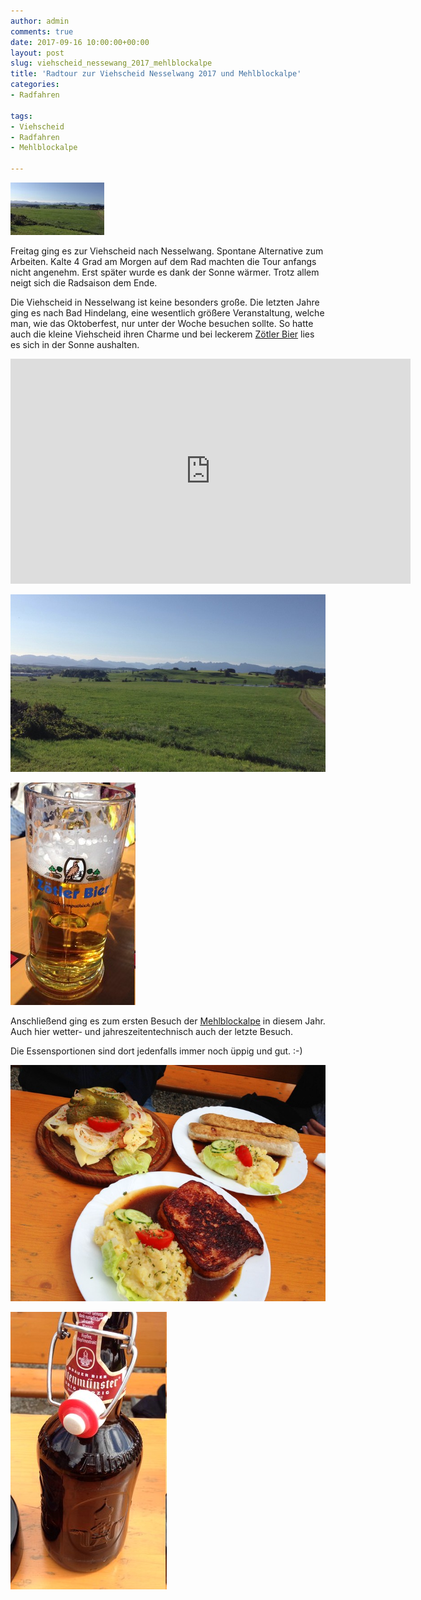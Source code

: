 ```yaml
---
author: admin
comments: true
date: 2017-09-16 10:00:00+00:00
layout: post
slug: viehscheid_nessewang_2017_mehlblockalpe
title: 'Radtour zur Viehscheid Nesselwang 2017 und Mehlblockalpe'
categories:
- Radfahren

tags:
- Viehscheid
- Radfahren
- Mehlblockalpe

---
```

<img src="/assets/uploads/2017/9/nesselwang_logo.jpg" class="imagelogo">

Freitag ging es zur Viehscheid nach Nesselwang. Spontane Alternative zum Arbeiten. Kalte 4 Grad am Morgen auf dem Rad machten die Tour anfangs nicht angenehm. Erst später wurde es dank der Sonne wärmer. Trotz allem neigt sich die Radsaison dem Ende.

<!--more-->

Die Viehscheid in Nesselwang ist keine besonders große. Die letzten Jahre ging es nach Bad Hindelang, eine wesentlich größere Veranstaltung, welche man, wie das Oktoberfest, nur unter der Woche besuchen sollte. So hatte auch die kleine Viehscheid ihren Charme und bei leckerem [Zötler Bier](https://www.zoetler.de/) lies es sich in der Sonne aushalten.

<!--more-->

<iframe width="640" height="360" src="https://www.youtube.com/embed/Fc2q_En_WmQ" frameborder="0" allowfullscreen></iframe>

![](/assets/uploads/2017/9/nesselwang1.jpg)

![](/assets/uploads/2017/9/nesselwang2.jpg)

Anschließend ging es zum ersten Besuch der [Mehlblockalpe](https://andydunkel.net/hiking/radfahren/sonstiges/2011/06/18/mehlblockalpe-im-kempter-wald-anfahrt-und-infos.html) in diesem Jahr. Auch hier wetter- und jahreszeitentechnisch auch der letzte Besuch.

Die Essensportionen sind dort jedenfalls immer noch üppig und gut. :-)

![](/assets/uploads/2017/9/nesselwang3.jpg)

![](/assets/uploads/2017/9/nesselwang4.jpg)